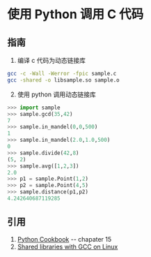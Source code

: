 # 使用 Python 调用 C 代码

## 指南

1. 编译 c 代码为动态链接库

```sh
gcc -c -Wall -Werror -fpic sample.c
gcc -shared -o libsample.so sample.o
```

2. 使用 python 调用动态链接库

```python
>>> import sample
>>> sample.gcd(35,42)
7
>>> sample.in_mandel(0,0,500)
1
>>> sample.in_mandel(2.0,1.0,500)
0
>>> sample.divide(42,8)
(5, 2)
>>> sample.avg([1,2,3])
2.0
>>> p1 = sample.Point(1,2)
>>> p2 = sample.Point(4,5)
>>> sample.distance(p1,p2)
4.242640687119285
```




## 引用

1. [Python Cookbook](https://github.com/dabeaz/python-cookbook) -- chapater 15
2. [Shared libraries with GCC on Linux](https://www.cprogramming.com/tutorial/shared-libraries-linux-gcc.html)